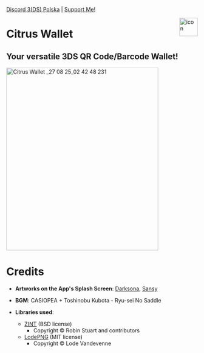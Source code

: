 [Discord 3(DS) Polska](http://discord.gg/Rxf9FR9DaS) | [Support Me!](https://ko-fi.com/tehfridge)

<img align="right" img width="48" height="48" alt="icon" src="https://github.com/user-attachments/assets/2f4a46ff-8897-4c2c-bc2d-fdadcba94fb5" />

# Citrus Wallet 
## Your versatile 3DS QR Code/Barcode Wallet!

<img width="400" height="480" alt="Citrus Wallet _27 08 25_02 42 48 231" src="https://github.com/user-attachments/assets/4ebca2f4-e402-4b56-b8f2-c2e0839f0aed" />


# Credits

- **Artworks on the App's Splash Screen**: [Darksona](https://www.twitch.tv/darksona_), [Sansy](https://www.instagram.com/fedora_maniac/)

- **BGM**: CASIOPEA + Toshinobu Kubota - Ryu-sei No Saddle

- **Libraries used**:
  - [ZINT](https://github.com/zint/zint) (BSD license)  
    - Copyright © Robin Stuart and contributors
  - [LodePNG](https://github.com/lvandeve/lodepng) (MIT license)  
    - Copyright © Lode Vandevenne

